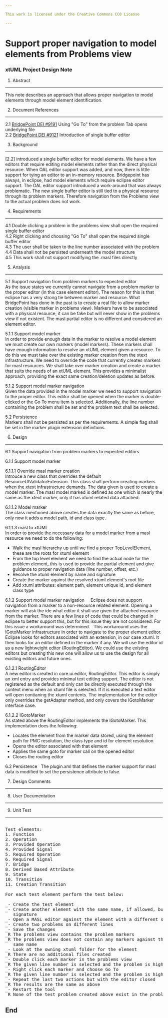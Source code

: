 ```yaml
---

This work is licensed under the Creative Commons CC0 License

---
```


# Support proper navigation to model elements from Problems view   
### xtUML Project Design Note

1. Abstract
-----------
This note describes an approach that allows proper navigation to model elements through model element identification.   

2. Document References
----------------------
<a id="2.1"></a>2.1 [BridgePoint DEI #9191](https://support.onefact.net/issues/9191) Using "Go To" from the problem Tab opens underlying file  
<a id="2.2"></a>2.2 [BridgePoint DEI #9121](https://support.onefact.net/issues/9121) Introduction of single buffer editor  

3. Background
-------------
[2.2] introduced a single buffer editor for model elements.  We have a few editors that require editing model elements rather than the direct physical resource.  When OAL editor support was added, and now, there is little support for tying an editor to an in-memory resource.  Bridgepoint has always, in eclipse, had model elements which require eclipse editor support.  The OAL editor support introduced a work-around that was always problematic.  The new single buffer editor is still tied to a physical resource through its problem markers.  Therefore navigation from the Problems view to the actual problem does not work.       

4. Requirements
---------------
4.1 Double clicking a problem in the problems view shall open the required single buffer editor    
4.2 Right clicking and choosing "Go To" shall open the required single buffer editor   
4.3 The user shall be taken to the line number associated with the problem       
4.4 Data shall not be persisted underneath the model structure  
4.5 This work shall not support modifying the .masl files directly     

5. Analysis
-----------
5.1 Support navigation from problem markers to expected editor   
As the issue states we currently cannot navigate from a problem marker to the proper editor (in this case element editor).  The reason for this is that eclipse has a very strong tie between marker and resource.  What BridgePoint has done in the past is to create a real file to allow marker creation (visible marker in problems view).  Markers have to be associated with a physical resource, it can be fake but will never show in the problems view if not existent.  The masl partial editor is no different and considered an element editor.

5.1.1 Support model marker   
In order to provide enough data in the marker to resolve a model element we must create our own markers (model markers).  These markers shall have enough information to resolve an xtUML element given a resource.  To do this we must take over the existing marker creation from the xtext infrastructure.  We need to override the code that currently creates markers for masl resources.  We shall take over marker creation and create a marker that suits the needs of an xtUML element.  This provides a minimalist approach, providing the exact same creation/deletion updates as before.  

5.1.2 Support model marker navigation   
Given the data provided in the model marker we need to support navigation to the proper editor.  This editor shall be opened when the marker is double-clicked or the Go To menu item is selected.  Additionally, the line number containing the problem shall be set and the problem text shall be selected.

5.2 Persistence   
Markers shall not be persisted as per the requirements.  A simple flag shall be set in the marker plugin extension definitions.   

6. Design
---------
6.1 Support navigation from problem markers to expected editors   

6.1.1 Support model marker   

6.1.1.1 Override masl marker creation   
Introuce a new class that overrides the default ResourceUIValidatorExtension.  This class shall perform creating markers when the xtext infrastructure demands.  The data given is used to create a model marker.  The masl model marked is defined as one which is nearly the same as the xtext marker, only it has xtuml related data attached.   

6.1.1.2 Model marker   
The class mentioned above creates the data exactly the same as before, only now it adds a model path, id and class type.   

6.1.1.3 masl to xtUML   
In order to provide the necessary data for a model marker from a masl resource we need to do the following:   

* Walk the masl hierarchy up until we find a proper TopLevelElement, these are the roots for xtuml element   
* From the top level element we need to find the actual node for the problem element, this is used to provide the partial element and give guidance to proper navigation data (line number, offset, etc.)   
* Resolve the xtuml element by name and signature   
* Create the marker against the resolved xtuml element's root file   
* Add xtuml attributes: element path, element unique id, and element class type   

6.1.2 Support model marker navigation    
Eclipse does not support navigation from a marker to a non-resource related element.  Opening a marker will ask the ide what editor it shall use given the attached resource from the marker.  There are a few lines of code that could be changed in eclipse to better support this, but for this issue they are not considered.  For this issue a workaround was determined.   This workaround uses the IGotoMarker infrastructure in order to navigate to the proper element editor.  Eclipse looks for editors associated with an extension, in our case xtuml.  It then looks for an editor defined in the marker if any.  We will use the editor id as a new lightweight editor (RoutingEditor).  We could use the existing editors but creating this new one will allow us to use the design for all existing editors and future ones.   

6.1.2.1 RoutingEditor   
A new editor is created in core.ui.editor, RoutingEditor.  This editor is simply an xml entry and provides minimal text editing support.  The editor is not registered as the default and only can be directly executed through the context menu when an xtuml file is selected.  If it is executed a text editor will open contianing the xtuml contents.  The implementation for the editor only overrides the getAdapter method, and only covers the IGotoMarker interface case.   

6.1.2.2 IGotoMarker    
As stated above the RoutingEditor implements the IGotoMarker.  This implementation does the following:   

* Locates the element from the marker data stored, using the element path for PMC resolution, the class type and id for element resolution   
* Opens the editor associated with that element   
* Applies the same goto for marker call on the opened editor   
* Closes the routing editor   

6.2 Persistence   
The plugin.xml that defines the marker support for masl data is modified to set the persistence attribute to false.   

7. Design Comments
------------------

8. User Documentation
---------------------

9. Unit Test
------------
<pre>  
Test elements:
1. Function
2. Operation
3. Provided Operation
4. Provided Signal
5. Required Operation
6. Required Signal
7. Bridge
8. Derived Based Attribute
9. State
10. Transition
11. Creation Transition 

For each test element perform the test below:

_- Create the test element
_- Create another element with the same name, if allowed, but with a different
   signature
_- Open a MASL editor against the element with a different signature
_- Create two problems on different lines
_- Save the changes
_R The problems view contains the problem markers
_R The problems view does not contain any markers against the element with the
   same name
_- Look at the owning xtuml folder for the element
_R There are no additional files created
_- Double click each marker in the problems view
_R The given line number is selected and the problem is hightlighted
_- Right click each marker and choose Go To
_R The given line number is selected and the problem is highlighted
_- Repeat the last two actions but with the editor closed
_R The results are the same as above
_- Restart the tool
_R None of the test problem created above exist in the problems view
</pre>  
End
---

